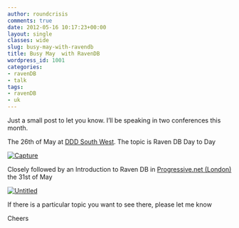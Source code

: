 ```yaml
---
author: roundcrisis
comments: true
date: 2012-05-16 10:17:23+00:00
layout: single
classes: wide
slug: busy-may-with-ravendb
title: Busy May  with RavenDB
wordpress_id: 1001
categories:
- ravenDB
- talk
tags:
- ravenDB
- uk
---
```


Just a small post to let you know. I’ll be speaking in two conferences this month.

 

 

The 26th of May at [DDD South West](http://www.dddsouthwest.com/Agenda/tabid/55/Default.aspx). The topic is Raven DB Day to Day

 

[![Capture](http://roundcrisis.files.wordpress.com/2012/05/capture.png)](http://www.dddsouthwest.com/Agenda/tabid/55/Default.aspx)

 

Closely followed by an Introduction to Raven DB in [Progressive.net (London)](http://skillsmatter.com/podcast/open-source-dot-net/ravendb-intro) the 31st of May

 

[![Untitled](http://roundcrisis.files.wordpress.com/2012/05/untitled.png)](http://skillsmatter.com/podcast/open-source-dot-net/ravendb-intro)

 

   

If there is a particular topic you want to see there, please let me know

 

Cheers

